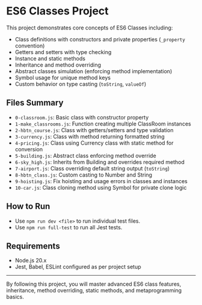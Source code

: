 # ES6 Classes Project

This project demonstrates core concepts of ES6 Classes including:

- Class definitions with constructors and private properties (`_property` convention)
- Getters and setters with type checking
- Instance and static methods
- Inheritance and method overriding
- Abstract classes simulation (enforcing method implementation)
- Symbol usage for unique method keys
- Custom behavior on type casting (`toString`, `valueOf`)

## Files Summary

- `0-classroom.js`: Basic class with constructor property
- `1-make_classrooms.js`: Function creating multiple ClassRoom instances
- `2-hbtn_course.js`: Class with getters/setters and type validation
- `3-currency.js`: Class with method returning formatted string
- `4-pricing.js`: Class using Currency class with static method for conversion
- `5-building.js`: Abstract class enforcing method override
- `6-sky_high.js`: Inherits from Building and overrides required method
- `7-airport.js`: Class overriding default string output (`toString`)
- `8-hbtn_class.js`: Custom casting to Number and String
- `9-hoisting.js`: Fix hoisting and usage errors in classes and instances
- `10-car.js`: Class cloning method using Symbol for private clone logic

## How to Run

- Use `npm run dev <file>` to run individual test files.
- Use `npm run full-test` to run all Jest tests.

## Requirements

- Node.js 20.x
- Jest, Babel, ESLint configured as per project setup

---

By following this project, you will master advanced ES6 class features, inheritance, method overriding, static methods, and metaprogramming basics.
